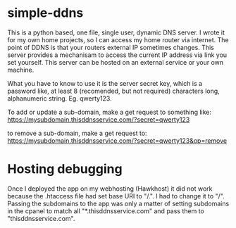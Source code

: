 # simple-ddns
This is a python based, one file, single user, dynamic DNS server.
I wrote it for my own home projects, so I can access my home router via internet.
The point of DDNS is that your routers external IP sometimes changes. This server provides a mechanisam to access the current IP address via link you set yourself.
This server can be hosted on an external service or your own machine.

What you have to know to use it is the server secret key, which is a password like, at least 8 (recomended, but not required) characters long, alphanumeric string. Eg. qwerty123.

To add or update a sub-domain, make a get request to something like:
https://mysubdomain.thisddnsservice.com/?secret=qwerty123

to remove a sub-domain, make a get request to:
https://mysubdomain.thisddnsservice.com/?secret=qwerty123&op=remove

# Hosting debugging
Once I deployed the app on my webhosting (Hawkhost) it did not work because the .htaccess file had set base URI to "/.". I had to change it to "/".
Passing the subdomains to the app was only a matter of setting subdomains in the cpanel to match all "*.thisddnsservice.com" and pass them to "thisddnsservice.com".